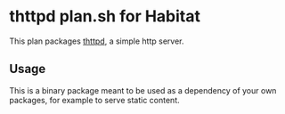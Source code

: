 # thttpd plan.sh for Habitat

This plan packages [thttpd](http://acme.com/software/thttpd), a simple http server.

## Usage

This is a binary package meant to be used as a dependency of your own packages, for example to serve static content.
